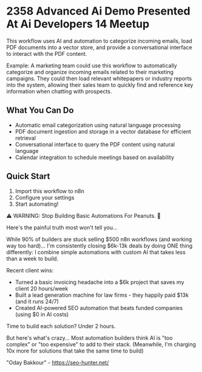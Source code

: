 # 2358 Advanced Ai Demo Presented At Ai Developers 14 Meetup

This workflow uses AI and automation to categorize incoming emails, load PDF documents into a vector store, and provide a conversational interface to interact with the PDF content.

Example: A marketing team could use this workflow to automatically categorize and organize incoming emails related to their marketing campaigns. They could then load relevant whitepapers or industry reports into the system, allowing their sales team to quickly find and reference key information when chatting with prospects.

## What You Can Do
- Automatic email categorization using natural language processing
- PDF document ingestion and storage in a vector database for efficient retrieval
- Conversational interface to query the PDF content using natural language
- Calendar integration to schedule meetings based on availability

## Quick Start
1. Import this workflow to n8n
2. Configure your settings
3. Start automating!

⚠️ WARNING: Stop Building Basic Automations For Peanuts. 🚫

Here's the painful truth most won't tell you...

While 90% of builders are stuck selling $500 n8n workflows (and working way too hard)...
I'm consistently closing $6k-13k deals by doing ONE thing differently:
I combine simple automations with custom AI that takes less than a week to build.

Recent client wins:
* Turned a basic invoicing headache into a $6k project that saves my client 20 hours/week
* Built a lead generation machine for law firms - they happily paid $13k (and it runs 24/7)
* Created AI-powered SEO automation that beats funded companies (using $0 in AI costs)

Time to build each solution? Under 2 hours.

But here's what's crazy...
Most automation builders think AI is "too complex" or "too expensive" to add to their stack.
(Meanwhile, I'm charging 10x more for solutions that take the same time to build)

"Oday Bakkour" - https://seo-hunter.net/
